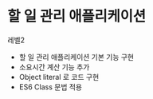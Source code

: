 # 할 일 관리 애플리케이션

레벨2

- 할 일 관리 애플리케이션 기본 기능 구현
- 소요시간 계산 기능 추가
- Object literal 로 코드 구현
- ES6 Class 문법 적용